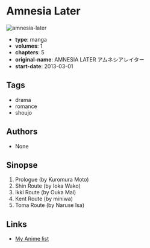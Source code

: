 # Amnesia Later

![amnesia-later](https://cdn.myanimelist.net/images/manga/3/95285.jpg)

-   **type**: manga
-   **volumes**: 1
-   **chapters**: 5
-   **original-name**: AMNESIA LATER アムネシアレイター
-   **start-date**: 2013-03-01

## Tags

-   drama
-   romance
-   shoujo

## Authors

-   None

## Sinopse

1. Prologue (by Kuromura Moto)
2. Shin Route (by Ioka Wako)
3. Ikki Route (by Ouka Mai)
4. Kent Route (by miniwa)
5. Toma Route (by Naruse Isa)

## Links

-   [My Anime list](https://myanimelist.net/manga/51603/Amnesia_Later)
